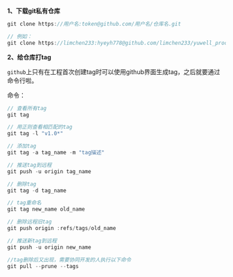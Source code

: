 **1、下载git私有仓库**

```js
git clone https://用户名:token@github.com/用户名/仓库名.git

// 例如：
git clone https://limchen233:hyeyh778@github.com/limchen233/yuwell_prodLine.git
```

**2、给仓库打tag**

`github`上只有在工程首次创建tag时可以使用github界面生成tag，之后就要通过命令行啦。

命令：

```js
// 查看所有tag
git tag

// 用正则查看相匹配的tag
git tag -l "v1.0*"

// 添加tag
git tag -a tag_name -m "tag描述"

// 推送tag到远程
git push -u origin tag_name

// 删除tag
git tag -d tag_name

// tag重命名
git tag new_name old_name

// 删除远程旧tag
git push origin :refs/tags/old_name

// 推送新tag到远程
git push -u origin new_name

//tag删除后又出现，需要协同开发的人执行以下命令
git pull --prune --tags

```

